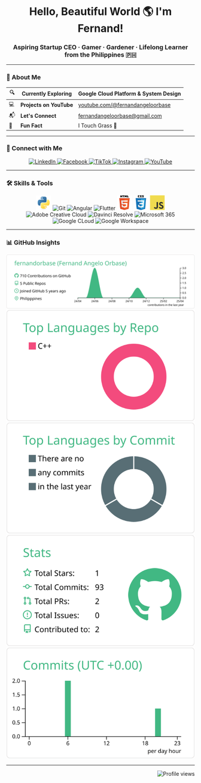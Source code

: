 <h1 align="center">Hello, Beautiful World 🌎 I'm Fernand!</h1>
<h3 align="center">Aspiring Startup CEO · Gamer · Gardener · Lifelong Learner from the Philippines 🇵🇭</h3>

---

### 🌟 About Me
<div align="center">

| 🔍 | **Currently Exploring** | Google Cloud Platform & System Design |
|---|-------------------------|--------------------------------------|
| 💻 | **Projects on YouTube** | [youtube.com/@fernandangeloorbase](https://youtube.com/@fernandangeloorbase) |
| 📬 | **Let's Connect**       | fernandangeloorbase@gmail.com       |
| 🍃 | **Fun Fact**            | I Touch Grass 🌾                    |

</div>

---

### 📱 Connect with Me

<p align="center">
  <a href="https://linkedin.com/in/fernand-angelo-orbase-026015203/" target="_blank">
    <img src="https://raw.githubusercontent.com/rahuldkjain/github-profile-readme-generator/master/src/images/icons/Social/linked-in-alt.svg" alt="LinkedIn" height="30" width="40" />
  </a>
  <a href="https://facebook.com/FERNANDonYT" target="_blank">
    <img src="https://raw.githubusercontent.com/rahuldkjain/github-profile-readme-generator/master/src/images/icons/Social/facebook.svg" alt="Facebook" height="30" width="40" />
  </a>
    <a href="https://tiktok.com/FERNANDonYT" target="_blank">
    <img src="https://cdn.worldvectorlogo.com/logos/tiktok-icon-2.svg" alt="TikTok" height="30" width="40" />
  </a>
  <a href="https://instagram.com/FERNANDonYT" target="_blank">
    <img src="https://raw.githubusercontent.com/rahuldkjain/github-profile-readme-generator/master/src/images/icons/Social/instagram.svg" alt="Instagram" height="30" width="40" />
  </a>
  <a href="https://www.youtube.com/@fernandonyt" target="_blank">
    <img src="https://raw.githubusercontent.com/rahuldkjain/github-profile-readme-generator/master/src/images/icons/Social/youtube.svg" alt="YouTube" height="30" width="40" />
  </a>
</p>

---

### 🛠️ Skills & Tools

<p align="center">
  <!-- Programming Language -->
  <img src="https://raw.githubusercontent.com/devicons/devicon/master/icons/python/python-original.svg" alt="Python" width="40" height="40"/>
  <!-- Software Development -->
  <img src="https://www.vectorlogo.zone/logos/git-scm/git-scm-icon.svg" alt="Git" width="40" height="40"/>
  <img src="https://angular.io/assets/images/logos/angular/angular.svg" alt="Angular" width="40" height="40"/>
  <img src="https://www.vectorlogo.zone/logos/flutterio/flutterio-icon.svg" alt="Flutter" width="40" height="40"/>
  <!-- Web Design and Development -->
  <img src="https://raw.githubusercontent.com/devicons/devicon/master/icons/html5/html5-original-wordmark.svg" alt="HTML5" width="40" height="40"/>
  <img src="https://raw.githubusercontent.com/devicons/devicon/master/icons/css3/css3-original-wordmark.svg" alt="CSS3" width="40" height="40"/>
  <img src="https://raw.githubusercontent.com/devicons/devicon/master/icons/javascript/javascript-original.svg" alt="JavaScript" width="40" height="40"/>
  <!-- Content Creation -->
  <img src="https://upload.wikimedia.org/wikipedia/commons/thumb/4/4c/Adobe_Creative_Cloud_rainbow_icon.svg/360px-Adobe_Creative_Cloud_rainbow_icon.svg.png" alt="Adobe Creative Cloud" width="40" height="40"/>
  <img src="https://upload.wikimedia.org/wikipedia/commons/thumb/9/90/DaVinci_Resolve_17_logo.svg/98px-DaVinci_Resolve_17_logo.svg.png?20211228192035"alt="Davinci Resolve" width="40" height="40"/>
   <!-- Microsoft 365 -->
  <img src="https://res-1.cdn.office.net/files/fabric-cdn-prod_20230815.002/assets/brand-icons/product/svg/m365_48x1.svg" alt="Microsoft 365" width="40" height="40"/>
  <!-- Google Cloud -->
  <img src="https://www.vectorlogo.zone/logos/google_cloud/google_cloud-icon.svg" alt="Google CLoud" width="40" height="40"/>
  <!-- Google Workspace -->
  <img src="https://upload.wikimedia.org/wikipedia/commons/thumb/5/5f/Google_Workspace_Logo.svg/768px-Google_Workspace_Logo.svg.png" alt="Google Workspace" height="40"/>  

</p>

---

### 📊 GitHub Insights

<div align="center">
  <img src="https://raw.githubusercontent.com/fernandorbase/fernand-orbase/master/profile-summary-card-output/vue/0-profile-details.svg"/>
  <img src="https://raw.githubusercontent.com/fernandorbase/fernand-orbase/master/profile-summary-card-output/vue/1-repos-per-language.svg"/>
  <img src="https://raw.githubusercontent.com/fernandorbase/fernand-orbase/master/profile-summary-card-output/vue/2-most-commit-language.svg"/>
  <img src="https://raw.githubusercontent.com/fernandorbase/fernand-orbase/master/profile-summary-card-output/vue/3-stats.svg"/>
  <img src="https://raw.githubusercontent.com/fernandorbase/fernand-orbase/master/profile-summary-card-output/vue/4-productive-time.svg"/>
</div>

---

<p align="right">
  <img src="https://komarev.com/ghpvc/?username=fernandorbase&label=Profile%20views&color=0e75b6&style=flat" alt="Profile views" />
</p>
